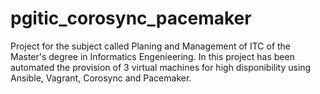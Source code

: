 # pgitic_corosync_pacemaker
Project for the subject called Planing and Management of ITC of the Master's degree in Informatics Engenieering. In this project has been automated the provision of 3 virtual machines for high disponibility using Ansible, Vagrant, Corosync and Pacemaker.
